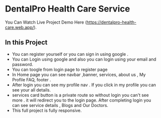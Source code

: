 # DentalPro Health Care Service

You Can Watch Live Project Demo Here (https://dentalpro-health-care.web.app/).

## In this Project
* You can register yourself or you can sign in using google .
* You can  Login using google and also you can login using your email and password.
* You can toogle from login page to register page
* In Home page you can see navbar ,banner, services, about us , My Profile FAQ, footer .
* After login you can see my profile nav . If you click in my profile you can see your all details. 
* services card button is a private route so without login you can't see more . it will redirect you to the login page. After completing login you can see service details , Blogs and Our Doctors.
* This full project is fully responsive. 
